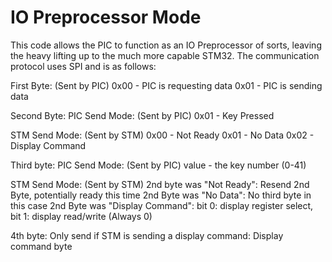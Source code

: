 # IO Preprocessor Mode

This code allows the PIC to function as an IO Preprocessor of sorts, leaving the heavy lifting up to the much more capable STM32.
The communication protocol uses SPI and is as follows:

First Byte: (Sent by PIC)
0x00 - PIC is requesting data
0x01 - PIC is sending data

Second Byte:
PIC Send Mode: (Sent by PIC)
0x01 - Key Pressed

STM Send Mode: (Sent by STM)
0x00 - Not Ready
0x01 - No Data
0x02 - Display Command

Third byte:
PIC Send Mode: (Sent by PIC)
value - the key number (0-41)

STM Send Mode: (Sent by STM)
2nd byte was "Not Ready": Resend 2nd Byte, potentially ready this time
2nd Byte was "No Data": No third byte in this case
2nd Byte was "Display Command": bit 0: display register select, bit 1: display read/write (Always 0)

4th byte: Only send if STM is sending a display command:
Display command byte

